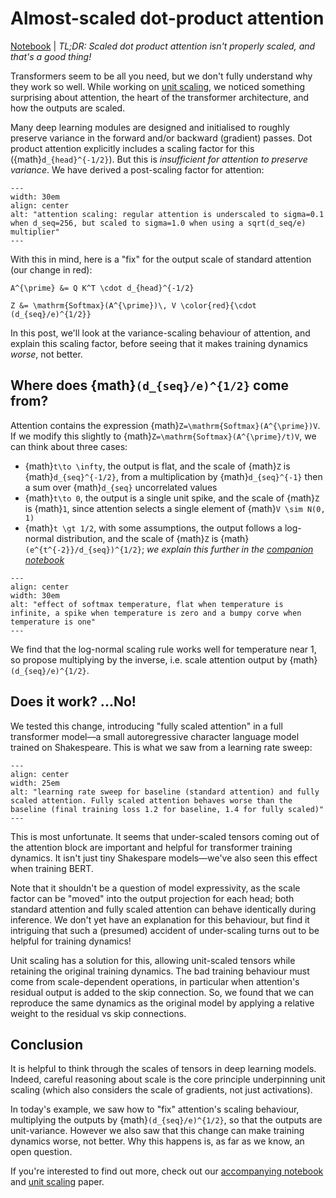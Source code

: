 # Almost-scaled dot-product attention

[Notebook](TODO-notebook-link) | _TL;DR: Scaled dot product attention isn't properly scaled, and that's a good thing!_

Transformers seem to be all you need, but we don't fully understand why they work so well. While working on [unit scaling](https://arxiv.org/abs/2303.11257), we noticed something surprising about attention, the heart of the transformer architecture, and how the outputs are scaled.

Many deep learning modules are designed and initialised to roughly preserve variance in the forward and/or backward (gradient) passes. Dot product attention explicitly includes a scaling factor for this ({math}`d_{head}^{-1/2}`). But this is _insufficient for attention to preserve variance_. We have derived a post-scaling factor for attention:

```{figure} img/attention_scaling.png
---
width: 30em
align: center
alt: "attention scaling: regular attention is underscaled to sigma=0.1 when d_seq=256, but scaled to sigma=1.0 when using a sqrt(d_seq/e) multiplier"
---
```
<p/>

With this in mind, here is a "fix" for the output scale of standard attention (our change in red):

```{math}
A^{\prime} &= Q K^T \cdot d_{head}^{-1/2}

Z &= \mathrm{Softmax}(A^{\prime})\, V \color{red}{\cdot (d_{seq}/e)^{1/2}}
```

In this post, we'll look at the variance-scaling behaviour of attention, and explain this scaling factor, before seeing that it makes training dynamics _worse_, not better.

## Where does {math}`(d_{seq}/e)^{1/2}` come from?

Attention contains the expression {math}`Z=\mathrm{Softmax}(A^{\prime})V`. If we modify this slightly to {math}`Z=\mathrm{Softmax}(A^{\prime}/t)V`, we can think about three cases:

 - {math}`t\to \infty`, the output is flat, and the scale of {math}`Z` is {math}`d_{seq}^{-1/2}`, from a multiplication by {math}`d_{seq}^{-1}` then a sum over {math}`d_{seq}` uncorrelated values
 - {math}`t\to 0`, the output is a single unit spike, and the scale of {math}`Z` is {math}`1`, since attention selects a single element of {math}`V \sim N(0, 1)`
 - {math}`t \gt 1/2`, with some assumptions, the output follows a log-normal distribution, and the scale of {math}`Z` is {math}`(e^{t^{-2}}/d_{seq})^{1/2}`; _we explain this further in the [companion notebook](TODO-notebook-link)_

```{figure} img/softmax_temperature.png
---
align: center
width: 30em
alt: "effect of softmax temperature, flat when temperature is infinite, a spike when temperature is zero and a bumpy corve when temperature is one"
---
```
<p/>

We find that the log-normal scaling rule works well for temperature near 1, so propose multiplying by the inverse, i.e. scale attention output by {math}`(d_{seq}/e)^{1/2}`.

## Does it work? ...No!

We tested this change, introducing "fully scaled attention" in a full transformer model—a small autoregressive character language model trained on Shakespeare. This is what we saw from a learning rate sweep:

```{figure} img/scaled_attention_lr_sweep.png
---
align: center
width: 25em
alt: "learning rate sweep for baseline (standard attention) and fully scaled attention. Fully scaled attention behaves worse than the baseline (final training loss 1.2 for baseline, 1.4 for fully scaled)"
---
```
<p/>

This is most unfortunate. It seems that under-scaled tensors coming out of the attention block are important and helpful for transformer training dynamics. It isn't just tiny Shakespare models—we've also seen this effect when training BERT.

Note that it shouldn't be a question of model expressivity, as the scale factor can be "moved" into the output projection for each head; both standard attention and fully scaled attention can behave identically during inference. We don't yet have an explanation for this behaviour, but find it intriguing that such a (presumed) accident of under-scaling turns out to be helpful for training dynamics!

Unit scaling has a solution for this, allowing unit-scaled tensors while retaining the original training dynamics. The bad training behaviour must come from scale-dependent operations, in particular when attention's residual output is added to the skip connection. So, we found that we can reproduce the same dynamics as the original model by applying a relative weight to the residual vs skip connections.

## Conclusion

It is helpful to think through the scales of tensors in deep learning models. Indeed, careful reasoning about scale is the core principle underpinning unit scaling (which also considers the scale of gradients, not just activations).

In today's example, we saw how to "fix" attention's scaling behaviour, multiplying the outputs by {math}`(d_{seq}/e)^{1/2}`, so that the outputs are unit-variance. However we also saw that this change can make training dynamics worse, not better. Why this happens is, as far as we know, an open question.

If you're interested to find out more, check out our [accompanying notebook](TODO-notebook-link) and [unit scaling](https://arxiv.org/abs/2303.11257) paper.
